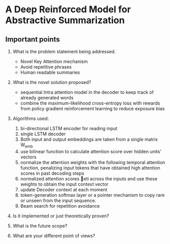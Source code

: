 # A Deep Reinforced Model for Abstractive Summarization

## Important points
1. What is the problem statement being addressed.
    - Novel Key Attention mechanism
    - Avoid repetitive phrases
    - Human readable summaries
2. What is the novel solution proposed?
    - sequential Intra attention model in the decoder to keep track of already generated words
    - combine the maximum-likelihood cross-entropy loss with rewards from policy gradient reinforcement learning to reduce exposure bias
3. Algorithms used:
    1. bi-directional LSTM encoder for reading input
    2. single LSTM decoder
    3. Both input and output embeddings are taken from a single matrix W<sub>emb</sub>
    4. use bilinear function to calculate attention score over hidden units' vectors
    5. normalize the attention weights with the following temporal attention function, penalizing input tokens that have obtained high attention scores in past decoding steps
    6. normalized attention scores eti across the inputs and use these weights to obtain the input context vector
    7. update Decoder context at each moment 
    8. token-generation softmax layer or a pointer mechanism to copy rare or unseen from the input sequence.
    9. Beam search for repetition avoidance
3. Is it implemented or just theoretically proven?

4. What is the future scope?
5. What are your different point of views?
